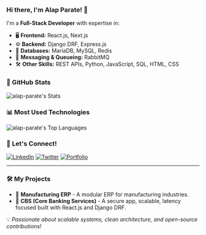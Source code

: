 ### Hi there, I'm Alap Parate! 👋

I'm a **Full-Stack Developer** with expertise in:

- 🖥 **Frontend:** React.js, Next.js
- ⚙ **Backend:** Django DRF, Express.js
- 🔗 **Databases:** MariaDB, MySQL, Redis
- 🚀 **Messaging & Queueing:** RabbitMQ
- 🛠 **Other Skills:** REST APIs, Python, JavaScript, SQL, HTML, CSS

### 🌟 GitHub Stats

![alap-parate's Stats](https://github-readme-stats.vercel.app/api?username=alap-parate&theme=gruvbox&show_icons=true&hide_border=true&count_private=true)

### 📊 Most Used Technologies

![alap-parate's Top Languages](https://github-readme-stats.vercel.app/api/top-langs/?username=alap-parate&theme=gruvbox&show_icons=true&hide_border=true&layout=compact)

### 🚀 Let's Connect!

[![LinkedIn](https://img.shields.io/badge/LinkedIn-0A66C2?style=for-the-badge&logo=linkedin&logoColor=white)](https://linkedin.com/in/alapparate)
[![Twitter](https://img.shields.io/badge/Twitter-1DA1F2?style=for-the-badge&logo=twitter&logoColor=white)](https://twitter.com/alapparate)
[![Portfolio](https://img.shields.io/badge/Portfolio-FF5722?style=for-the-badge&logo=google-chrome&logoColor=white)](https://yourportfolio.com)

---

### 🛠 My Projects

- 🔹 **Manufacturing ERP** - A modular ERP for manufacturing industries.
- 🔹 **CBS (Core Banking Services)** - A secure app, scalable, latency focused built with React.js and Django DRF.

💡 *Passionate about scalable systems, clean architecture, and open-source contributions!*
